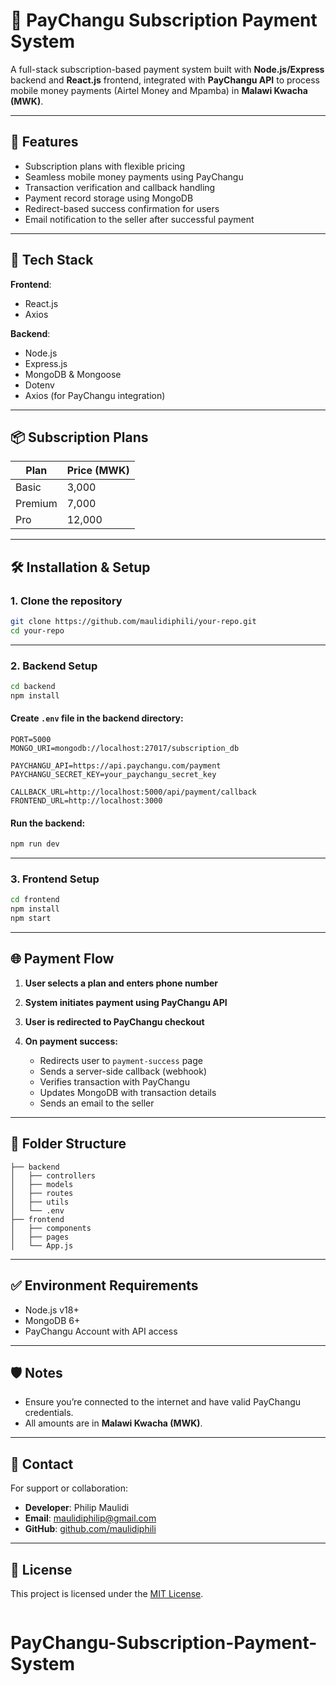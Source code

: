 # 📱 PayChangu Subscription Payment System

A full-stack subscription-based payment system built with **Node.js/Express** backend and **React.js** frontend, integrated with **PayChangu API** to process mobile money payments (Airtel Money and Mpamba) in **Malawi Kwacha (MWK)**.

---

## 🚀 Features

- Subscription plans with flexible pricing
- Seamless mobile money payments using PayChangu
- Transaction verification and callback handling
- Payment record storage using MongoDB
- Redirect-based success confirmation for users
- Email notification to the seller after successful payment

---

## 🧩 Tech Stack

**Frontend**:  
- React.js  
- Axios  

**Backend**:  
- Node.js  
- Express.js  
- MongoDB & Mongoose  
- Dotenv  
- Axios (for PayChangu integration)

---

## 📦 Subscription Plans

| Plan     | Price (MWK) |
|----------|-------------|
| Basic    | 3,000       |
| Premium  | 7,000       |
| Pro      | 12,000      |

---

## 🛠️ Installation & Setup

### 1. Clone the repository

```bash
git clone https://github.com/maulidiphili/your-repo.git
cd your-repo
````

---

### 2. Backend Setup

```bash
cd backend
npm install
```

#### Create `.env` file in the backend directory:

```env
PORT=5000
MONGO_URI=mongodb://localhost:27017/subscription_db

PAYCHANGU_API=https://api.paychangu.com/payment
PAYCHANGU_SECRET_KEY=your_paychangu_secret_key

CALLBACK_URL=http://localhost:5000/api/payment/callback
FRONTEND_URL=http://localhost:3000
```

#### Run the backend:

```bash
npm run dev
```

---

### 3. Frontend Setup

```bash
cd frontend
npm install
npm start
```

---

## 🌐 Payment Flow

1. **User selects a plan and enters phone number**
2. **System initiates payment using PayChangu API**
3. **User is redirected to PayChangu checkout**
4. **On payment success:**

   * Redirects user to `payment-success` page
   * Sends a server-side callback (webhook)
   * Verifies transaction with PayChangu
   * Updates MongoDB with transaction details
   * Sends an email to the seller

---

## 📂 Folder Structure

```
├── backend
│   ├── controllers
│   ├── models
│   ├── routes
│   ├── utils
│   └── .env
├── frontend
│   ├── components
│   ├── pages
│   └── App.js
```

---

## ✅ Environment Requirements

* Node.js v18+
* MongoDB 6+
* PayChangu Account with API access

---

## 🛡️ Notes

* Ensure you’re connected to the internet and have valid PayChangu credentials.
* All amounts are in **Malawi Kwacha (MWK)**.

---

## 📧 Contact

For support or collaboration:

* **Developer**: Philip Maulidi
* **Email**: [maulidiphilip@gmail.com](mailto:your.maulidiphilip@gmail.com)
* **GitHub**: [github.com/maulidiphili](https://github.com/maulidiphili)

---

## 📝 License

This project is licensed under the [MIT License](LICENSE).

```

```
# PayChangu-Subscription-Payment-System
